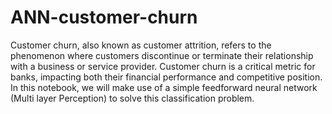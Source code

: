 # ANN-customer-churn

Customer churn, also known as customer attrition, refers to the phenomenon where customers discontinue or terminate their relationship with a business or service provider. Customer churn is a critical metric for banks, impacting both their financial performance and competitive position. In this notebook, we will make use of a simple feedforward neural network (Multi layer Perception) to solve this classification problem.
